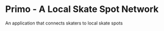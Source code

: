 # Primo - A Local Skate Spot Network 

An application that connects skaters to local skate spots 


